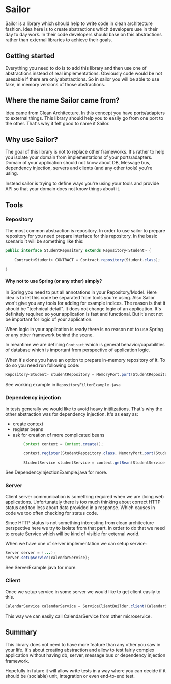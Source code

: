 # Sailor

Sailor is a library which should help to write code in clean architecture fashion.
Idea here is to create abstractions which developers use in their day to day work.
In their code developers should base on this abstractions rather than external libraries to achieve their goals.

## Getting started

Everything you need to do is to add this library and then use one of abstractions instead of real implementations.
Obviously code would be not usesable if there are only abstractions. So in sailor you will be able to use fake, in memory 
versions of those abstractions.

## Where the name Sailor came from?

Idea came from Clean Architecture. In this concept you have ports/adapters to external things.
This library should help you to easily go from one port to the other. That's why it felt good to name it Sailor.

## Why use Sailor?

The goal of this library is not to replace other frameworks. It's rather to help you isolate your domain
from implementations of your ports/adapters. Domain of your application should not know about DB, Message bus,
dependency injection, servers and clients (and any other tools) you're using.

Instead sailor is trying to define ways you're using your tools and provide API so that your domain does not know things about it.


## Tools

### Repository

The most common abstraction is repository.
In order to use sailor to prepare repository for you need prepare interface for this repository.
In the basic scenario it will be something like this:

```java
public interface StudentRepository extends Repository<Student> {

    Contract<Student> CONTRACT = Contract.repository(Student.class);
    
}
```

#### Why not to use Spring (or any other) simply?

In Spring you need to put all annotations in your Repository/Model.
Here idea is to let this code be separated from tools you're using. Also Sailor won't give you any tools for adding for example indices.
The reason is that it should be "technical detail". It does not change logic of an application.
It's definitely required so your application is fast and functional. But it's not not be important for logic of your application.

When logic in your application is ready there is no reason not to use Spring or any other framework behind the scene.

In meantime we are defining `Contract` which is general behavior/capabilities of database which is important from perspective of application logic.

When it's done you have an option to prepare in-memory repository of it. To do so you need run following code:

```java
Repository<Student> studentRepository = MemoryPort.port(StudentRepository.class);
```

See working example in `RepositoryFilterExample.java`

### Dependency injection

In tests generally we would like to avoid heavy initilizations. That's why the other abstraction was for dependency injection.
It's as easy as:
* create context
* register beans
* ask for creation of more complicated beans

```java
        Context context = Context.create();

        context.register(StudentRepository.class, MemoryPort.port(StudentRepository.class));

        StudentService studentService = context.getBean(StudentService.class);
```

See DependencyInjectionExample.java for more.

### Server

Client server communication is something required when we are doing web applications.
Unfortunately there is too much thinking about correct HTTP status and too less about data provided in a response.
Which causes in code we too often checking for status code.

Since HTTP status is not something interesting from clean architecture perspective here we try to isolate from that part.
In order to do that we need to create Service which will be kind of visible for external world.

When we have one of server implementation we can setup service:

```java
Server server = (...);
server.setupService(calendarService);
```

See ServerExample.java for more.

### Client

Once we setup service in some server we would like to get client easily to this.

```java
CalendarService calendarService = ServiceClientBuilder.client(CalendarService.class, server.baseUrl(), client);
```

This way we can easily call CalendarService from other microservice.

## Summary

This library does not need to have more feature than any other you saw in your life.
It's about creating abstraction and allow to test fairly complex application without having db, server, message bus or dependency injection framework.

Hopefully in future it will allow write tests in a way where you can decide if it should be (sociable) unit, integration or even end-to-end test. 